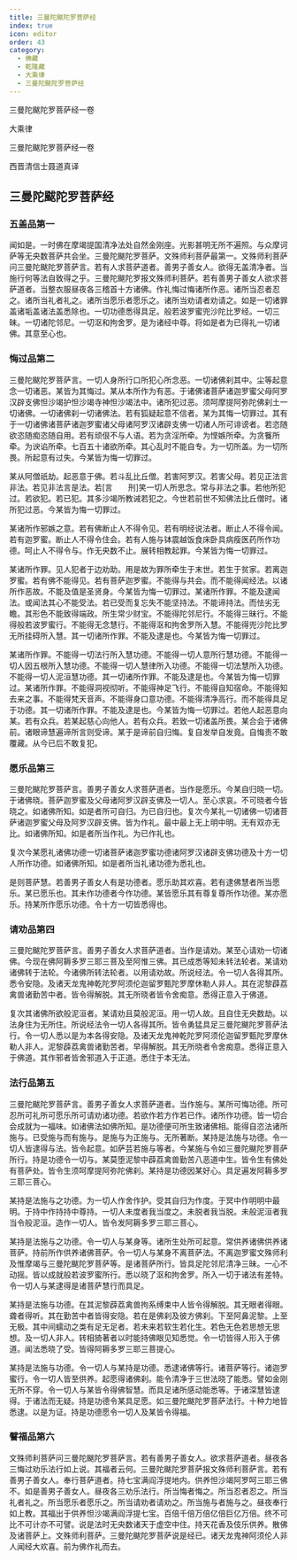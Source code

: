 ```yaml
---
title: 三曼陀颰陀罗菩萨经
index: true
icon: editor
order: 43
category:
  - 佛藏
  - 乾隆藏
  - 大乘律
  - 三曼陀颰陀罗菩萨经
---
```


三曼陀颰陀罗菩萨经一卷  

大乘律  

三曼陀颰陀罗菩萨经一卷  

西晋清信士聂道真译  

## 三曼陀颰陀罗菩萨经  

### 五盖品第一

闻如是。一时佛在摩竭提国清净法处自然金刚座。光影甚明无所不遍照。与众摩诃萨等无央数菩萨共会坐。三曼陀颰陀罗菩萨。文殊师利菩萨最第一。文殊师利菩萨问三曼陀颰陀罗菩萨言。若有人求菩萨道者。善男子善女人。欲得无盖清净者。当施行何等法自致得之乎。三曼陀颰陀罗报文殊师利菩萨。若有善男子善女人欲求菩萨道者。当整衣服昼夜各三稽首十方诸佛。作礼悔过悔诸所作恶。诸所当忍者忍之。诸所当礼者礼之。诸所当愿乐者愿乐之。诸所当劝请者劝请之。如是一切诸罪盖诸垢盖诸法盖悉除也。一切功德悉得具足。般若波罗蜜兜沙陀比罗经。一切三昧。一切诸陀邻尼。一切沤和拘舍罗。是为诸经中尊。将如是者为已得礼一切诸佛。其意至心也。  

### 悔过品第二

三曼陀颰陀罗菩萨言。一切人身所行口所犯心所念恶。一切诸佛刹其中。尘等起意念一切诸恶。某皆为其悔过。某从本所作为有恶。于诸佛诸菩萨诸迦罗蜜父母阿罗汉辟支佛怛沙竭护怛沙竭寺神怛沙竭法中。诸所犯过恶。须呵摩提阿弥陀佛刹土一切诸佛。一切诸佛刹一切诸佛法。若有狐疑起意不信者。某为其悔一切罪过。其有于一切诸佛诸菩萨诸迦罗蜜诸父母诸阿罗汉诸辟支佛一切诸人所可诽谤者。若恣随欲恣随痴恣随自用。若有顽佷不与人语。若为贪淫所牵。为悭嫉所牵。为贪餮所牵。为谀谄所牵。七百五十诸欲所牵。其心乱时不能自专。为一切所盖。为一切所畏。所起意有过失。今某皆为悔一切罪过。  

某从阿僧祇劫。起恶意于佛。若斗乱比丘僧。若害阿罗汉。若害父母。若见正法言非法。若见非法言是法。若[言　　刑]笑一切人所思念。常与非法之事。若他所犯过。若欲犯。若已犯。其多沙竭所教诫若犯之。今世若前世不知佛法比丘僧时。诸所犯过恶。今某皆为悔一切罪过。  

某诸所作邪嫉之意。若有佛断止人不得令见。若有明经说法者。断止人不得令闻。若有迦罗蜜。断止人不得令住会。若有人施与钵震越饭食床卧具病瘦医药所作功德。呵止人不得令与。作无央数不止。展转相教起罪。今某皆为悔一切罪过。  

某诸所作罪。见人犯者于边劝助。用是故为罪所牵生于末世。若生于贫家。若离迦罗蜜。若有佛不能得见。若有菩萨迦罗蜜。不能得与共会。而不能得闻经法。以诸所作恶故。不能及值是圣贤身。今某皆为悔一切罪过。某诸所作罪。不能及逮闻法。或闻法其心不能受法。若已受而复忘失不能坚持法。不能谛持法。而怯劣无瞻。其形色不能致得端政。所生常少财宝。不能得陀邻尼行。不能得三昧行。不能得般若波罗蜜行。不能得无念慧行。不能得沤和拘舍罗所入慧。不能得兜沙陀比罗无所挂碍所入慧。其一切诸所作罪。不能及逮是也。今某皆为悔一切罪过。  

某诸所作罪。不能得一切法行所入慧功德。不能得一切人意所行慧功德。不能得一切人因五根所入慧功德。不能得一切人慧律所入功德。不能得一切法慧所入功德。不能得一切人泥洹慧功德。其一切诸所作罪。不能及逮是也。今某皆为悔一切罪过。某诸所作罪。不能得洞视彻听。不能得神足飞行。不能得自知宿命。不能得知去来之事。不能得梵天音声。不能得身口意功德。不能得清净高行。而不能得具足于功德。其一切诸所作罪。不能及逮是也。今某皆为悔一切罪过。若他人起恶意向某。若有众兵。若某起慈心向他人。若有众兵。若致一切诸盖所畏。某合会于诸佛前。诸眼谛慧遍谛所言则受谛。某于是谛前自归悔。复自发举自发竟。自悔责不敢覆藏。从今已后不敢复犯。  

### 愿乐品第三

三曼陀颰陀罗菩萨言。善男子善女人求菩萨道者。当作是愿乐。今某自归晓一切。于诸佛晓。菩萨迦罗蜜及父母诸阿罗汉辟支佛及一切人。至心求哀。不可晓者今皆晓之。如诸佛所知。如是者所可自归。为已自归也。复次今某礼一切诸佛一切诸菩萨诸迦罗蜜父母及阿罗汉辟支佛。皆为作礼。最中最上无上明中明。无有双亦无比。如诸佛所知。如是者所当作礼。为已作礼也。  

复次今某愿礼诸佛功德一切诸菩萨诸迦罗蜜功德诸阿罗汉诸辟支佛功德及十方一切人所作功德。如诸佛所知。如是者所当礼诸功德为悉礼也。  

是则菩萨慧。若善男子善女人有是功德者。愿乐助其欢喜。若有逮佛慧者所当愿乐。某已愿乐也。其未作功德者今作功德。某皆愿乐其有尊复尊所作功德。某亦愿乐。持某所作愿乐功德。令十方一切皆悉得也。  

### 请劝品第四

三曼陀颰陀罗菩萨言。善男子善女人求菩萨道者。当作是请劝。某至心请劝一切诸佛。今现在佛阿耨多罗三耶三菩及至阿惟三佛。其已成悉等知未转法轮者。某请劝诸佛转于法轮。今诸佛所转法轮者。以用请劝故。所说经法。令一切人各得其所。悉令安隐。及诸天龙鬼神乾陀罗阿须伦迦留罗甄陀罗摩休勒人非人。其在泥黎薜荔禽兽诸勤苦中者。皆令得解脱。其无所晓者皆令舍痴意。悉得正意入于佛道。  

复次其诸佛所欲般泥洹者。某请劝且莫般泥洹。用一切人故。且自住无央数劫。以法身住为无所住。所说经法令一切人各得其所。皆令勇猛具足三曼陀颰陀罗菩萨法行。令一切人悉以是为本各得安隐。及诸天龙鬼神乾陀罗阿须伦迦留罗甄陀罗摩休勒人非人。泥黎薜荔禽兽诸勤苦者。早得解脱。其无所晓者令舍痴意。悉得正意入于佛道。其作邪者皆舍邪道入于正道。悉住于本无法。  

### 法行品第五

三曼陀颰陀罗菩萨言。善男子善女人求菩萨道者。当作施与。某所可悔功德。所可忍所可礼所可愿乐所可请劝诸功德。若欲作若方作若已作。诸所作功德。皆一切合会成就为一福味。如诸佛法如佛所知。是功德便可所生致诸佛相。能得自恣法诸所施与。已受施与而有施与。是施与为正施与。无所著断。某持是法施与功德。令一切人皆逮得与法。皆令起意。如萨芸若施与等者。今某施与令如三曼陀颰陀罗菩萨所行。持是功德令一切与。某莫堕泥黎中薜荔禽兽勤苦八恶道中生。皆令生有佛处有菩萨处。皆令生须呵摩提阿弥陀佛刹。某持是功德因某好心。具足遍发阿耨多罗三耶三菩心。  

某持是法施与之功德。为一切人作舍作护。受其自归为作度。于冥中作明明中最明。于持中作持持中尊持。一切人未度者我当度之。未脱者我当脱。未般泥洹者我当令般泥洹。造作一切人。皆令发阿耨多罗三耶三菩心。  

某持是法施与之功德。令一切人与某身等。诸所生处所可起意。常供养诸佛供养诸菩萨。持前所作供养诸佛菩萨。令一切人与某身不离菩萨法。不离迦罗蜜文殊师利及惟摩竭与三曼陀颰陀罗菩萨等。是诸菩萨所行。皆具足陀邻尼清净三昧。一心不动摇。皆以成就般若波罗蜜所行。悉以晓了沤和拘舍罗。所入一切于诸法有差特。令一切人与某逮得是诸菩萨慧行而具足。  

某持是法施与功德。在其泥黎薜荔禽兽拘系缚束中人皆令得解脱。其无眼者得眼。聋者得听。其在勤苦中者皆得安隐。若在是佛刹及彼方佛刹。下至阿鼻泥黎。上至无极。其中间蠕动之类有足无足者。若未来若软生若化生。若色无色若思想无思想。及一切人非人。转相猗著者以时能持佛眼见知悉觉。令一切皆得人形入于佛道。闻法悉晓了受。皆得阿耨多罗三耶三菩提心。  

某持是法施与功德。令一切人与某持是功德。悉逮诸佛等行。诸菩萨等行。诸迦罗蜜行。令一切人皆至供养。起愿得诸佛刹。能令清净于三世法晓了能悉。譬如金刚无所不穿。令一切人与某皆令得佛智慧。而具足诸所感动能悉等。于诸深慧皆逮得。于诸法而无疑。持是功德令某具足愿。如三曼陀颰陀罗菩萨法行。十种力地皆悉逮。以是为证。持是功德愿令一切人及某皆令得福。  

### 譬福品第六

文殊师利菩萨问三曼陀颰陀罗菩萨言。若有善男子善女人。欲求菩萨道者。昼夜各三悔过劝乐法行如上说。其福者云何。三曼陀颰陀罗菩萨报文殊师利菩萨言。若有善男子善女人。奉行菩萨道者。持七宝满阎浮提地内。供养怛沙竭阿罗呵三耶三佛不。如是善男子善女人。昼夜各三劝乐法行。所当悔者悔之。所当忍者忍之。所当礼者礼之。所当愿乐者愿乐之。所当请劝者请劝之。所当施与者施与之。昼夜奉行如上教。其福出于供养怛沙竭满阎浮提七宝。百倍千倍万倍亿倍巨亿万倍。终不可比不可计亦不可譬。说是法时无央数诸天于虚空中住。持天花香及伎乐供养。散佛及诸菩萨上。文殊师利菩萨。三曼陀颰陀罗菩萨说是经已。诸天龙鬼神阿须伦人非人闻经大欢喜。前为佛作礼而去。  
